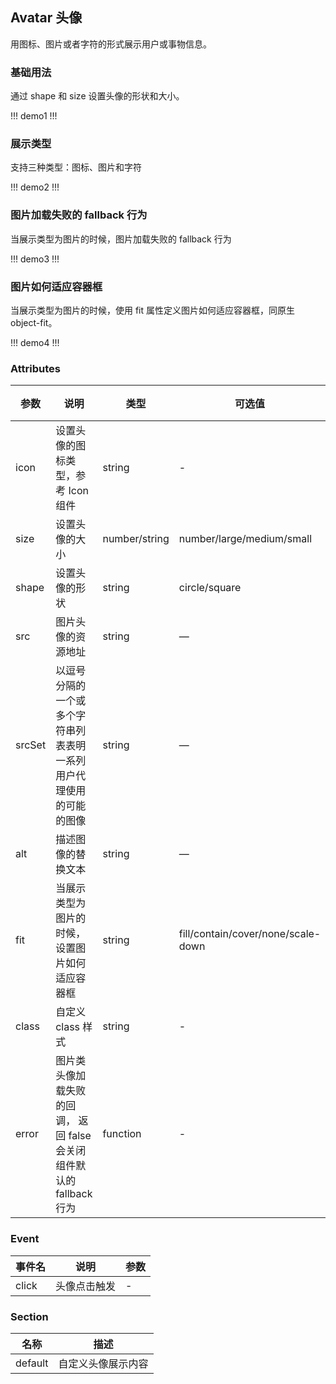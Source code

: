 ## Avatar 头像

用图标、图片或者字符的形式展示用户或事物信息。

### 基础用法

通过 shape 和 size 设置头像的形状和大小。

!!! demo1 !!!

### 展示类型

支持三种类型：图标、图片和字符

!!! demo2 !!!

### 图片加载失败的 fallback 行为

当展示类型为图片的时候，图片加载失败的 fallback 行为

!!! demo3 !!!

### 图片如何适应容器框

当展示类型为图片的时候，使用 fit 属性定义图片如何适应容器框，同原生 object-fit。

!!! demo4 !!!

### Attributes

| 参数   | 说明                                                                 | 类型          | 可选值                             | 默认值 |
| ------ | -------------------------------------------------------------------- | ------------- | ---------------------------------- | ------ |
| icon   | 设置头像的图标类型，参考 Icon 组件                                   | string        | -                                  | —      |
| size   | 设置头像的大小                                                       | number/string | number/large/medium/small          | large  |
| shape  | 设置头像的形状                                                       | string        | circle/square                      | circle |
| src    | 图片头像的资源地址                                                   | string        | —                                  | -      |
| srcSet | 以逗号分隔的一个或多个字符串列表表明一系列用户代理使用的可能的图像   | string        | —                                  | true   |
| alt    | 描述图像的替换文本                                                   | string        | —                                  | -      |
| fit    | 当展示类型为图片的时候，设置图片如何适应容器框                       | string        | fill/contain/cover/none/scale-down | cover  |
| class  | 自定义 class 样式                                                    | string        | -                                  | -      |
| error  | 图片类头像加载失败的回调， 返回 false 会关闭组件默认的 fallback 行为 | function      | -                                  | -      |

### Event

| 事件名 | 说明         | 参数 |
| ------ | ------------ | ---- |
| click  | 头像点击触发 | -    |

### Section

| 名称    | 描述               |
| ------- | ------------------ |
| default | 自定义头像展示内容 |
